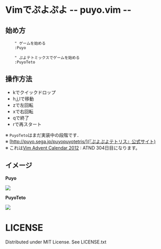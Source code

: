 
# Vimでぷよぷよ -- puyo.vim --

## 始め方

        " ゲームを始める
        :Puyo

        " ぷよテトミックスでゲームを始める
        :PuyoTeto


## 操作方法

* kでクイックドロップ  
* h,j,lで移動  
* zで左回転  
* xで右回転  
* qで終了  
* rで再スタート

※ `PuyoTeto`はまだ実装中の段階です．  
※ [http://puyo.sega.jp/puyopuyotetris/](『ぷよぷよテトリス』公式サイト)  
※ これは[Vim Advent Calendar 2012](http://atnd.org/events/33746) : ATND 304日目になります。  


## イメージ

__Puyo__

![](https://raw.github.com/rbtnn/puyo.vim/puyoteto/puyo.png)

__PuyoTeto__

![](https://raw.github.com/rbtnn/puyo.vim/puyoteto/puyoteto.png)


# LICENSE

Distributed under MIT License. See LICENSE.txt
